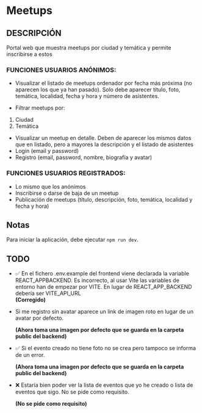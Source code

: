 # Meetups

## DESCRIPCIÓN

Portal web que muestra meetups por ciudad y temática y permite inscribirse a
estos

### FUNCIONES USUARIOS ANÓNIMOS:

- Visualizar el listado de meetups ordenador por fecha más próxima (no
  aparecen los que ya han pasado). Solo debe aparecer título, foto,
  temática, localidad, fecha y hora y número de asistentes.

- Filtrar meetups por:

1. Ciudad
2. Temática

- Visualizar un meetup en detalle. Deben de aparecer los mismos datos que en listado, pero a mayores la descripción y el listado de asistentes
- Login (email y password)
- Registro (email, password, nombre, biografía y avatar)

### FUNCIONES USUARIOS REGISTRADOS:

- Lo mismo que los anónimos
- Inscribirse o darse de baja de un meetup
- Publicación de meetups (título, descripción, foto, temática, localidad y
  fecha y hora)

## Notas

Para iniciar la aplicación, debe ejecutar `npm run dev`.

## TODO

- ✅ En el fichero .env.example del frontend viene declarada la variable REACT_APPBACKEND. Es incorrecto, al usar Vite las variables de entorno han de empezar por VITE. En lugar de REACT_APP_BACKEND debería ser VITE_API_URL  
  **(Corregido)**
- Si me registro sin avatar aparece un link de imagen roto en lugar de un avatar por defecto.

  **(Ahora toma una imagen por defecto que se guarda en la carpeta public del backend)**

- ✅ Si el evento creado no tiene foto no se crea pero tampoco se informa de un error.

  **(Ahora toma una imagen por defecto que se guarda en la carpeta public del backend)**

- ❌ Estaría bien poder ver la lista de eventos que yo he creado o lista de eventos que sigo. No se pide como requisito.

  **(No se pide como requisito)**
